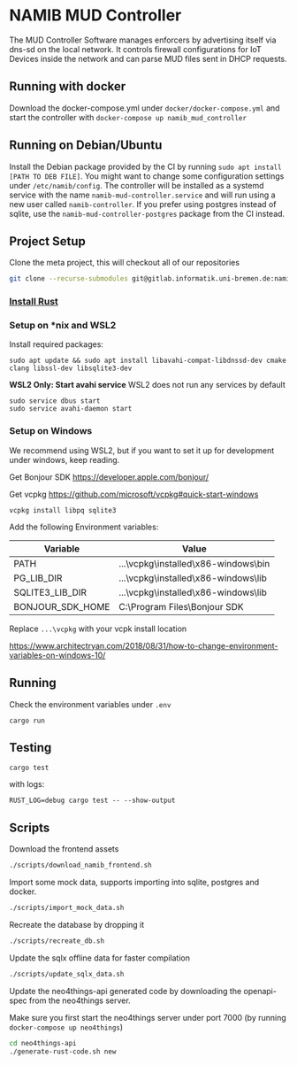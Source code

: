 # NAMIB MUD Controller

The MUD Controller Software manages enforcers by advertising itself via dns-sd on the local network. 
It controls firewall configurations for IoT Devices inside the network and can parse MUD files sent in DHCP requests.

## Running with docker

Download the docker-compose.yml under `docker/docker-compose.yml` and start the controller with `docker-compose up namib_mud_controller`

## Running on Debian/Ubuntu

Install the Debian package provided by the CI by running `sudo apt install [PATH TO DEB FILE]`. 
You might want to change some configuration settings under `/etc/namib/config`.
The controller will be installed as a systemd service with the name `namib-mud-controller.service` and will run using a new user called
`namib-controller`.
If you prefer using postgres instead of sqlite, use the `namib-mud-controller-postgres` package from the CI instead.

## Project Setup

Clone the meta project, this will checkout all of our repositories
```sh
git clone --recurse-submodules git@gitlab.informatik.uni-bremen.de:namib/mud-controller-enforcer/controller-enforcer-metaproject.git namib
```

### [Install Rust](https://rustup.rs/)

### Setup on *nix and WSL2

Install required packages:
```
sudo apt update && sudo apt install libavahi-compat-libdnssd-dev cmake clang libssl-dev libsqlite3-dev
```

**WSL2 Only: Start avahi service**
WSL2 does not run any services by default
```
sudo service dbus start
sudo service avahi-daemon start
```

### Setup on Windows

We recommend using WSL2, but if you want to set it up for development under windows, keep reading.

Get Bonjour SDK <https://developer.apple.com/bonjour/>

Get vcpkg <https://github.com/microsoft/vcpkg#quick-start-windows>

```
vcpkg install libpq sqlite3
```

Add the following Environment variables:

Variable | Value
--- | ---
PATH | ...\vcpkg\installed\x86-windows\bin
PG_LIB_DIR | ...\vcpkg\installed\x86-windows\lib
SQLITE3_LIB_DIR | ...\vcpkg\installed\x86-windows\lib
BONJOUR_SDK_HOME | C:\Program Files\Bonjour SDK

Replace `...\vcpkg` with your vcpk install location

<https://www.architectryan.com/2018/08/31/how-to-change-environment-variables-on-windows-10/>

## Running

Check the environment variables under `.env`

`cargo run`

## Testing

`cargo test`

with logs:

`RUST_LOG=debug cargo test -- --show-output`

## Scripts

Download the frontend assets
```sh
./scripts/download_namib_frontend.sh
```

Import some mock data, supports importing into sqlite, postgres and docker.
```sh
./scripts/import_mock_data.sh
```

Recreate the database by dropping it
```sh
./scripts/recreate_db.sh
```

Update the sqlx offline data for faster compilation
```sh
./scripts/update_sqlx_data.sh
```

Update the neo4things-api generated code by downloading the openapi-spec from the neo4things server.

Make sure you first start the neo4things server under port 7000 (by running `docker-compose up neo4things`)
```sh
cd neo4things-api
./generate-rust-code.sh new
```